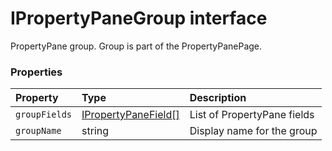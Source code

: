 # IPropertyPaneGroup interface





PropertyPane group. Group is part of the PropertyPanePage.




### Properties

| Property	   | Type	| Description|
|:-------------|:-------|:-----------|
|`groupFields`      | [IPropertyPaneField<any>[]](IPropertyPaneField.md) | List of PropertyPane fields |
|`groupName`      | string | Display name for the group |




